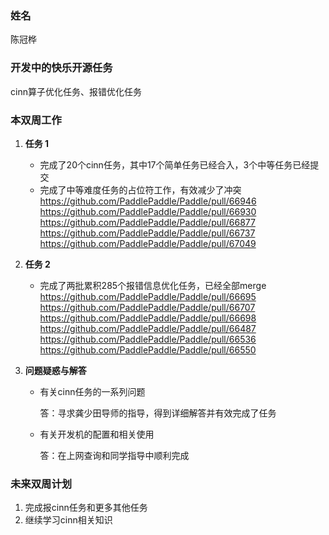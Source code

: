 ### 姓名

陈冠桦

### 开发中的快乐开源任务

cinn算子优化任务、报错优化任务

### 本双周工作

1. **任务 1**

   - 完成了20个cinn任务，其中17个简单任务已经合入，3个中等任务已经提交
   - 完成了中等难度任务的占位符工作，有效减少了冲突
  https://github.com/PaddlePaddle/Paddle/pull/66946
  https://github.com/PaddlePaddle/Paddle/pull/66930
  https://github.com/PaddlePaddle/Paddle/pull/66877
  https://github.com/PaddlePaddle/Paddle/pull/66737
  https://github.com/PaddlePaddle/Paddle/pull/67049

2. **任务 2**

   - 完成了两批累积285个报错信息优化任务，已经全部merge
   https://github.com/PaddlePaddle/Paddle/pull/66695
   https://github.com/PaddlePaddle/Paddle/pull/66707
   https://github.com/PaddlePaddle/Paddle/pull/66698
   https://github.com/PaddlePaddle/Paddle/pull/66487
   https://github.com/PaddlePaddle/Paddle/pull/66536
  https://github.com/PaddlePaddle/Paddle/pull/66550

2. **问题疑惑与解答**

   - 有关cinn任务的一系列问题

     答：寻求龚少田导师的指导，得到详细解答并有效完成了任务

   - 有关开发机的配置和相关使用

     答：在上网查询和同学指导中顺利完成

### 未来双周计划

1. 完成报cinn任务和更多其他任务
2. 继续学习cinn相关知识
